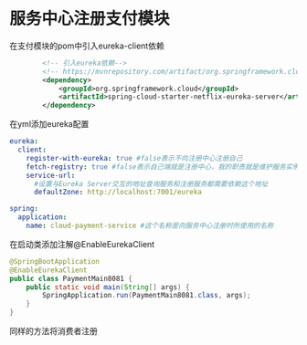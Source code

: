 # 服务中心注册支付模块

在支付模块的pom中引入eureka-client依赖

```xml
        <!-- 引入eureka依赖-->
        <!-- https://mvnrepository.com/artifact/org.springframework.cloud/spring-cloud-starter-netflix-eureka-server -->
        <dependency>
            <groupId>org.springframework.cloud</groupId>
            <artifactId>spring-cloud-starter-netflix-eureka-server</artifactId>
        </dependency>
```

在yml添加eureka配置

```yml
eureka:
  client:
    register-with-eureka: true #false表示不向注册中心注册自己
    fetch-registry: true #false表示自己端就是注册中心，我的职责就是维护服务实例，并不需要去检索服务
    service-url:
      #设置与Eureka Server交互的地址查询服务和注册服务都需要依赖这个地址
      defaultZone: http://localhost:7001/eureka
```

```yml
spring:
  application:
    name: cloud-payment-service #这个名称是向服务中心注册时所使用的名称
```

在启动类添加注解@EnableEurekaClient

```java
@SpringBootApplication
@EnableEurekaClient
public class PaymentMain8081 {
    public static void main(String[] args) {
        SpringApplication.run(PaymentMain8081.class, args);
    }
}

```

同样的方法将消费者注册